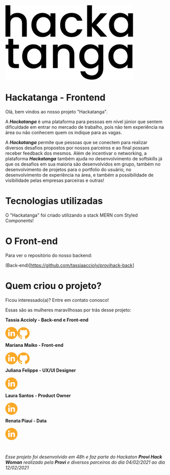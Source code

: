 <img width="400px" align="center" src="./src/assets/img/logo_hackatanga.svg" />

# Hackatanga - Frontend

Olá, bem vindos ao nosso projeto "Hackatanga".

A **_Hackatanga_** é uma plataforma para pessoas em nível júnior que sentem dificuldade em entrar no mercado de trabalho, pois não tem experiência na área ou não conhecem quem os indique para as vagas.

A **_Hackatanga_** permite que pessoas que se conectem para realizar diversos desafios propostos por nossos parceiros e ao final possam receber feedback dos mesmos. Além de incentivar o networking, a plataforma **_Hackatanga_** também ajuda no desenvolvimento de softskills já que os desafios em sua maioria são desenvolvidos em grupo, também no desenvolvimento de projetos para o portfolio do usuário, no desenvolvimento de experiência na área, e também a possibilidade de visibilidade pelas empresas parceiras e outras!

# Tecnologias utilizadas

O "Hackatanga" foi criado utilizando a stack MERN com Styled Components!

# O Front-end

Para ver o repositório do nosso backend:

(Back-end)[https://github.com/tassiaaccioly/provihack-back]

# Quem criou o projeto?

Ficou interessado(a)? Entre em contato conosco!

Essas são as mulheres maravilhosas por trás desse projeto:

**Tassia Accioly - Back-end e Front-end**

[<img align="left" alt="tassiaaccioly | LinkedIn" width="38px" src="./src/assets/icons/linkedin.svg" />][linkedin-tassia]
[<img align="left" alt="tassiaaccioly | GitHub" width="38px" src="./src/assets/icons/github.svg" />][github-tassia]

<br /><br />

**Mariana Maiko - Front-end**

[<img align="left" alt="mariana-maiko | LinkedIn" width="38px" src="./src/assets/icons/linkedin.svg" />][linkedin-mari]
[<img align="left" alt="Marimaiko | GitHub" width="38px" src="./src/assets/icons/github.svg" />][github-mari]

<br /><br />

**Juliana Felippe - UX/UI Designer**

[<img align="left" alt="Juliana Felippe | LinkedIn" width="38px" src="./src/assets/icons/linkedin.svg" />][linkedin-ju]

<br /><br />

**Laura Santos - Product Owner**

[<img align="left" alt="Laura Santos | LinkedIn" width="38px" src="./src/assets/icons/linkedin.svg" />][linkedin-laura]

<br /><br />

**Renata Piauí - Data**

[<img align="left" alt="mariana-maiko | LinkedIn" width="38px" src="./src/assets/icons/linkedin.svg" />][linkedin-re]

<br /><br /><br /><br />

_Esse projeto foi desenvolvido em 48h e faz parte do Hackaton **Provi Hack Woman** realizado pela **Provi** e diversos parceiros do dia 04/02/2021 ao dia 12/02/2021_

[linkedin-tassia]: https://www.linkedin.com/in/tassiaaccioly
[github-tassia]: https://github/com/tassiaaccioly
[linkedin-mari]: https://www.linkedin.com/in/mariana-maiko-tsukasaki-717336bb/
[github-mari]: https://github.com/Marimaiko
[linkedin-ju]: https://www.linkedin.com/in/
[linkedin-laura]: https://www.linkedin.com/in/laurasantosdeoliveira
[linkedin-re]: https://www.linkedin.com/in/renata-borges-a11881110
